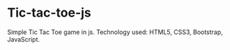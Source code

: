 # Tic-tac-toe-js
Simple Tic Tac Toe game in js.
Technology used: HTML5, CSS3, Bootstrap, JavaScript.
